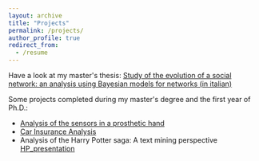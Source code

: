 ```yaml
---
layout: archive
title: "Projects"
permalink: /projects/
author_profile: true
redirect_from:
  - /resume
---
```

Have a look at my master's thesis:
[Study of the evolution of a social network: an analysis using Bayesian models for networks (in italian)](/links/Murru_Virginia.pdf)

Some projects completed during my master's degree and the first year of Ph.D.:
- [Analysis of the sensors in a prosthetic hand](https://drive.google.com/file/d/1C8pl5uw9S0yoxe-7r0OIbt7UYHV4ZVU4/view?usp=share_link)
- [Car Insurance Analysis](https://drive.google.com/file/d/1ExxiCt4ZkR5H6MkSbe3RqaVzRZon6396/view?usp=share_link)
- Analysis of the Harry Potter saga: A text mining perspective
  [HP_presentation](/links/HP_presentation.pdf)
